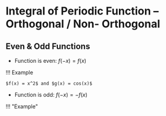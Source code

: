 # Integral of Periodic Function – Orthogonal / Non- Orthogonal

## Even & Odd Functions
- Function is even: $f(-x) = f(x)$

!!! Example

    $f(x) = x^2$ and $g(x) = cos(x)$ 
    

- Function is odd: $f(-x) = -f(x)$

!!! "Example" 









